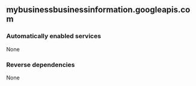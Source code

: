 ## mybusinessbusinessinformation.googleapis.com

### Automatically enabled services

None

### Reverse dependencies

None
